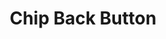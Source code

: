 ---
title: Chip Back Button
name: chip_back
category: chip
explanation: "This is a `back-button`, primarly used if you switch between views and want a convenient way back."
image_path: "/assets/images/chip_return.png"
internal: false
generator_install: true
generator_example: true
generator_button: true
variables:
  - name: ulm_chip_back_path
    type: variable
    example: /ui-lovelace-minimalist/home
    required: true 
    explanation: "Set the navigation path to your default view, eg. <i>ui-lovelace-minimalist/home</i> or <i>lovelace</i>"
yaml: |-
  - type: 'custom:button-card'
    template: chip_back
    variables:
      ulm_chip_back_path: /ui-lovelace-minimalist/home
ui: |-
  type: 'custom:button-card'
  template: chip_back
  variables:
    ulm_chip_back_path: /ui-lovelace-minimalist/home
code: |-
  chip_back:
    template: chips
    tap_action:
      action: navigate
      navigation_path: "[[[ return variables.ulm_chip_back_path; ]]]"
    show_icon: true
    icon: 'mdi:arrow-left'
    styles:
      grid:
        - grid-template-areas: '"i"'
---